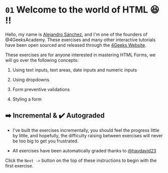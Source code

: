 
# `01` Welcome to the world of HTML 😆 !!

Hello, my name is [Alejandro Sánchez](http://alesanchezr.com), and I'm one of the founders of @4GeeksAcademy. These exercises and many other interactive tutorials have been open sourced and released through the [4Geeks Website](https://4geeks.com).

These exercises are for anyone interested in mastering HTML Forms, we will go over the following concepts:

1. Using text inputs, text areas, date inputs and numeric inputs

2. Using dropdowns

3. Form preventive validations

4. Styling a form

## ➡️ Incremental & ✔️ Autograded

- I've built the exercises incrementally, you should feel the progress little by little, and hopefully, the difficulty raising between exercises will never be too big to get you frustrated.

- All exercises have been automatically graded thanks to [@haydavid23](https://github.com/haydavid23)

Click the `Next ->` button on the top of these instructions to begin with the first exercise.
